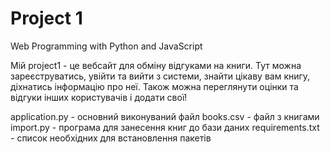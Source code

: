 # Project 1

Web Programming with Python and JavaScript

Мій project1 - це вебсайт для обміну відгуками на книги. Тут можна зареєструватись, увійти та вийти з системи, знайти цікаву вам книгу, діхнатись інформацію про неї. Також можна переглянути оцінки та відгуки інших користувачів і додати свої! 

application.py - основний виконуваний файл
books.csv - файл з книгами
import.py - програма для занесення книг до бази даних
requirements.txt - список необхідних для встановлення пакетів
